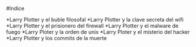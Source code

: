 #Indice

*Larry Plotter y el buble filosofal
*Larry Plotter y la clave secreta del wifi
*Larry Plotter y el prisionero del firewall
*Larry Plotter y el malware de fuego
*Larry Ploter y la orden de unix
*Larry Ploter y el misterio del hacker
*Larry Plotter y los commits de la muerte
